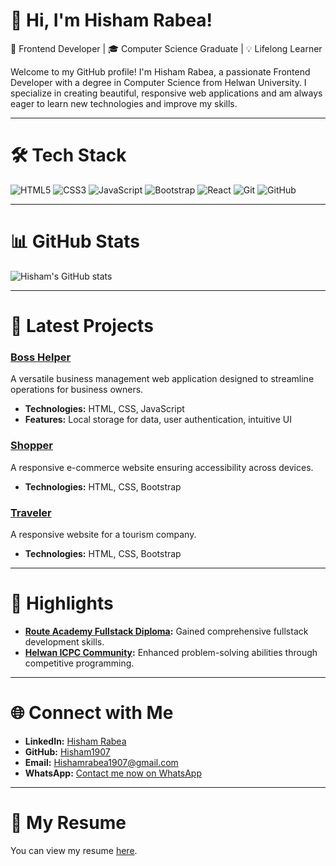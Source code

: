 
# 👋 Hi, I'm Hisham Rabea!

🎨 Frontend Developer | 🎓 Computer Science Graduate | 💡 Lifelong Learner

Welcome to my GitHub profile! I'm Hisham Rabea, a passionate Frontend Developer with a degree in Computer Science from Helwan University. I specialize in creating beautiful, responsive web applications and am always eager to learn new technologies and improve my skills.

---

# 🛠️ Tech Stack

![HTML5](https://img.shields.io/badge/html5-%23E34F26.svg?style=for-the-badge&logo=html5&logoColor=white)
![CSS3](https://img.shields.io/badge/css3-%231572B6.svg?style=for-the-badge&logo=css3&logoColor=white)
![JavaScript](https://img.shields.io/badge/javascript-%23323330.svg?style=for-the-badge&logo=javascript&logoColor=%23F7DF1E)
![Bootstrap](https://img.shields.io/badge/bootstrap-%23563D7C.svg?style=for-the-badge&logo=bootstrap&logoColor=white)
![React](https://img.shields.io/badge/react-%2320232a.svg?style=for-the-badge&logo=react&logoColor=%2361DAFB)
![Git](https://img.shields.io/badge/git-%23F05032.svg?style=for-the-badge&logo=git&logoColor=white)
![GitHub](https://img.shields.io/badge/github-%2312100E.svg?style=for-the-badge&logo=github&logoColor=white)

---

# 📊 GitHub Stats

![Hisham's GitHub stats](https://github-readme-stats.vercel.app/api?username=Hisham1907&show_icons=true&theme=radical)

---

# 🌟 Latest Projects

### [Boss Helper](https://github.com/Hisham1907/boss-helper)

A versatile business management web application designed to streamline operations for business owners.

- **Technologies:** HTML, CSS, JavaScript
- **Features:** Local storage for data, user authentication, intuitive UI

### [Shopper](https://github.com/Hisham1907/shopper)

A responsive e-commerce website ensuring accessibility across devices.

- **Technologies:** HTML, CSS, Bootstrap

### [Traveler](https://github.com/Hisham1907/traveler)

A responsive website for a tourism company.

- **Technologies:** HTML, CSS, Bootstrap

---

# 🏅 Highlights

- **[Route Academy Fullstack Diploma](https://routeacademy.com):** Gained comprehensive fullstack development skills.
- **[Helwan ICPC Community](https://www.facebook.com/HelwanICPCCommunity):** Enhanced problem-solving abilities through competitive programming.

---

# 🌐 Connect with Me

- **LinkedIn:** [Hisham Rabea](https://www.linkedin.com/in/yourlinkedinprofile)
- **GitHub:** [Hisham1907](https://github.com/Hisham1907)
- **Email:** [Hishamrabea1907@gmail.com](mailto:Hishamrabea1907@gmail.com)
- **WhatsApp:** [Contact me now on WhatsApp](https://wa.me/201060472366)

---

# 📄 My Resume

You can view my resume [here](https://drive.google.com/drive/folders/1QybiDUuVhq_a2FZBrJiLaojFhYmZ5mgU?usp=drive_link).
